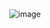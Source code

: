 #

![image](https://github.com/rootpown/Landing-page/assets/59280987/ea0a34a3-a86e-45dc-8309-59f8cbfd2f75)<img>

